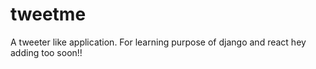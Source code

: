 # tweetme
A tweeter like application. For learning purpose of django and react
hey adding too soon!!
